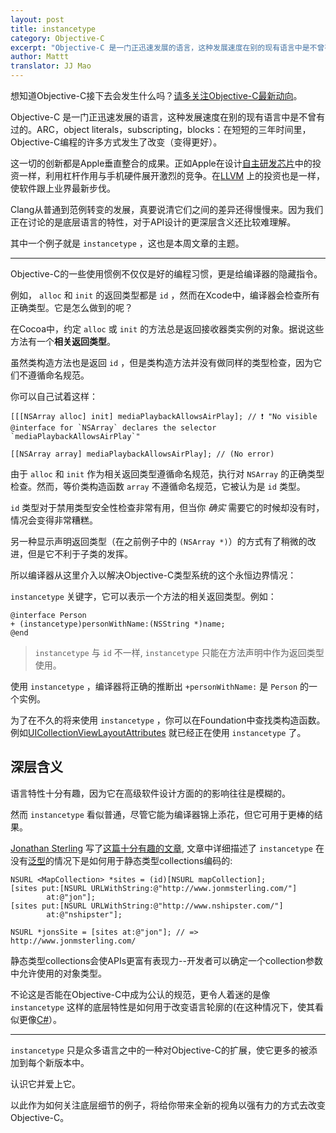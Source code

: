 ```yaml
---
layout: post
title: instancetype
category: Objective-C
excerpt: "Objective-C 是一门正迅速发展的语言，这种发展速度在别的现有语言中是不曾有过的。从普通到范例转变的发展，真要说清它们之间的差异还得慢慢来。因为我们正在讨论的是底层语言的特性，对于API设计的更深层含义还比较难理解。"
author: Mattt
translator: JJ Mao
---
```


想知道Objective-C接下去会发生什么吗？[请多关注Objective-C最新动向](http://clang.llvm.org/docs/LanguageExtensions.html)。

Objective-C 是一门正迅速发展的语言，这种发展速度在别的现有语言中是不曾有过的。ARC，object literals，subscripting，blocks：在短短的三年时间里，Objective-C编程的许多方式发生了改变（变得更好）。

这一切的创新都是Apple垂直整合的成果。正如Apple在设计[自主研发芯片](https://en.wikipedia.org/wiki/Apple_A4)中的投资一样，利用杠杆作用与手机硬件展开激烈的竞争。在[LLVM](http://llvm.org) 上的投资也是一样，使软件跟上业界最新步伐。

Clang从普通到范例转变的发展，真要说清它们之间的差异还得慢慢来。因为我们正在讨论的是底层语言的特性，对于API设计的更深层含义还比较难理解。

其中一个例子就是 `instancetype` ，这也是本周文章的主题。

---

Objective-C的一些使用惯例不仅仅是好的编程习惯，更是给编译器的隐藏指令。

例如， `alloc` 和 `init` 的返回类型都是 `id` ，然而在Xcode中，编译器会检查所有正确类型。它是怎么做到的呢？

在Cocoa中，约定 `alloc` 或 `init` 的方法总是返回接收器类实例的对象。据说这些方法有一个**相关返回类型**。

虽然类构造方法也是返回 `id` ，但是类构造方法并没有做同样的类型检查，因为它们不遵循命名规范。

你可以自己试着这样：

```objc
[[[NSArray alloc] init] mediaPlaybackAllowsAirPlay]; // ❗ "No visible @interface for `NSArray` declares the selector `mediaPlaybackAllowsAirPlay`"

[[NSArray array] mediaPlaybackAllowsAirPlay]; // (No error)
```

由于 `alloc` 和 `init` 作为相关返回类型遵循命名规范，执行对 `NSArray` 的正确类型检查。然而，等价类构造函数 `array` 不遵循命名规范，它被认为是 `id` 类型。

`id` 类型对于禁用类型安全性检查非常有用，但当你 _确实_ 需要它的时候却没有时，情况会变得非常糟糕。

另一种显示声明返回类型（在之前例子中的 `(NSArray *)`）的方式有了稍微的改进，但是它不利于子类的发挥。

所以编译器从这里介入以解决Objective-C类型系统的这个永恒边界情况：

`instancetype` 关键字，它可以表示一个方法的相关返回类型。例如：

```objc
@interface Person
+ (instancetype)personWithName:(NSString *)name;
@end
```

> `instancetype` 与 `id` 不一样, `instancetype` 只能在方法声明中作为返回类型使用。

使用 `instancetype` ，编译器将正确的推断出 `+personWithName:` 是 `Person` 的一个实例。

为了在不久的将来使用 `instancetype` ，你可以在Foundation中查找类构造函数。例如[UICollectionViewLayoutAttributes](https://developer.apple.com/library/ios/#documentation/uikit/reference/UICollectionViewLayoutAttributes_class/Reference/Reference.html) 就已经正在使用 `instancetype` 了。

## 深层含义

语言特性十分有趣，因为它在高级软件设计方面的的影响往往是模糊的。

然而 `instancetype` 看似普通，尽管它能为编译器锦上添花，但它可用于更棒的结果。

[Jonathan Sterling](https://twitter.com/jonsterling) 写了[这篇十分有趣的文章](http://www.jonmsterling.com/posts/2012-02-05-typed-collections-with-self-types-in-objective-c.html), 文章中详细描述了 `instancetype` 在没有[泛型](https://en.wikipedia.org/wiki/Generic_programming)的情况下是如何用于静态类型collections编码的:

```objc
NSURL <MapCollection> *sites = (id)[NSURL mapCollection];
[sites put:[NSURL URLWithString:@"http://www.jonmsterling.com/"]
        at:@"jon"];
[sites put:[NSURL URLWithString:@"http://www.nshipster.com/"]
        at:@"nshipster"];

NSURL *jonsSite = [sites at:@"jon"]; // => http://www.jonmsterling.com/
```

静态类型collections会使APIs更富有表现力--开发者可以确定一个collection参数中允许使用的对象类型。

不论这是否能在Objective-C中成为公认的规范，更令人着迷的是像 `instancetype` 这样的底层特性是如何用于改变语言轮廓的(在这种情况下，使其看似更像[C#][1]）。

---

`instancetype` 只是众多语言之中的一种对Objective-C的扩展，使它更多的被添加到每个新版本中。

认识它并爱上它。

以此作为如何关注底层细节的例子，将给你带来全新的视角以强有力的方式去改变Objective-C。

[1]: https://en.wikipedia.org/wiki/C_Sharp_(programming_language)
